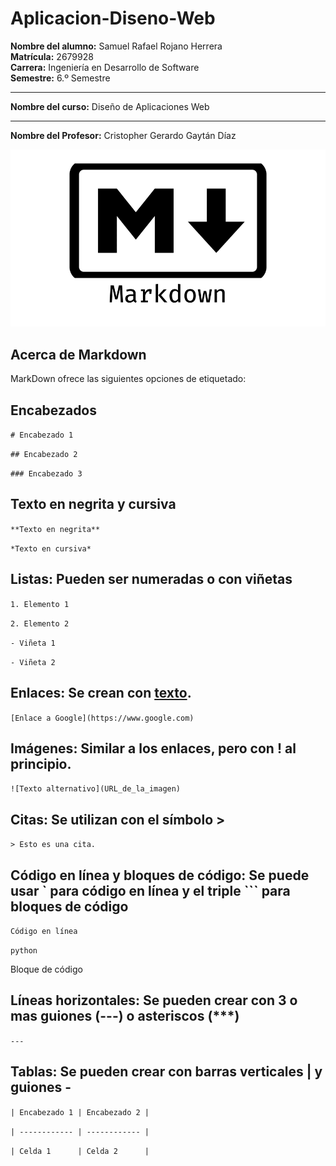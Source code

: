 # Aplicacion-Diseno-Web

**Nombre del alumno:** Samuel Rafael Rojano Herrera  
**Matrícula:** 2679928  
**Carrera:** Ingeniería en Desarrollo de Software  
**Semestre:** 6.º Semestre  

---

**Nombre del curso:** Diseño de Aplicaciones Web

---

**Nombre del Profesor:** Cristopher Gerardo Gaytán Díaz


![Texto alternativo](MarkDown.png)

## Acerca de Markdown

MarkDown ofrece las siguientes opciones de etiquetado:

## Encabezados

`# Encabezado 1`

`## Encabezado 2`

`### Encabezado 3`


## Texto en negrita y cursiva


`**Texto en negrita**`

`*Texto en cursiva*`

## Listas: Pueden ser numeradas o con viñetas

`1. Elemento 1`

`2. Elemento 2`

`- Viñeta 1`

`- Viñeta 2`


## Enlaces: Se crean con [texto](URL).

`[Enlace a Google](https://www.google.com)`


## Imágenes: Similar a los enlaces, pero con ! al principio.

`![Texto alternativo](URL_de_la_imagen)`



## Citas: Se utilizan con el símbolo >

`> Esto es una cita.`

## Código en línea y bloques de código: Se puede usar ` para código en línea y el triple ``` para bloques de código

`Código en línea`

```python```

Bloque de código


## Líneas horizontales: Se pueden crear con 3 o mas guiones (---) o asteriscos (***)

`---`

## Tablas: Se pueden crear con barras verticales | y guiones -

`| Encabezado 1 | Encabezado 2 |`

`| ------------ | ------------ |`

`| Celda 1      | Celda 2      |`
